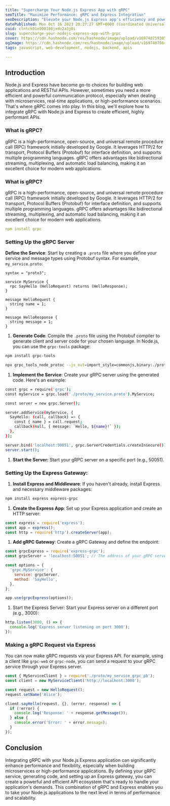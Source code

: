 ```yaml
---
title: "Supercharge Your Node.js Express App with gRPC"
seoTitle: "Maximize Performance: gRPC and Express Integration"
seoDescription: "Elevate your Node.js Express app's efficiency and power with gRPC integration. Learn how to seamlessly combine these technologies for high-performance APIs"
datePublished: Mon Oct 16 2023 20:27:27 GMT+0000 (Coordinated Universal Time)
cuid: clntck01x000108jxdo2a3j0i
slug: supercharge-your-nodejs-express-app-with-grpc
cover: https://cdn.hashnode.com/res/hashnode/image/upload/v1697487593058/5fdc5855-03f0-408f-97e7-2734762117e2.jpeg
ogImage: https://cdn.hashnode.com/res/hashnode/image/upload/v1697487564398/888f4594-d5a8-463a-b4d0-5ba15117f8d0.jpeg
tags: javascript, web-development, nodejs, backend, apis

---
```


## Introduction

Node.js and Express have become go-to choices for building web applications and RESTful APIs. However, sometimes you need a more efficient and powerful communication protocol, especially when dealing with microservices, real-time applications, or high-performance scenarios. That's where gRPC comes into play. In this blog, we'll explore how to integrate gRPC with Node.js and Express to create efficient, highly performant APIs.

### **What is gRPC?**

gRPC is a high-performance, open-source, and universal remote procedure call (RPC) framework initially developed by Google. It leverages HTTP/2 for transport, Protocol Buffers (Protobuf) for interface definition, and supports multiple programming languages. gRPC offers advantages like bidirectional streaming, multiplexing, and automatic load balancing, making it an excellent choice for modern web applications.

### **What is gRPC?**

gRPC is a high-performance, open-source, and universal remote procedure call (RPC) framework initially developed by Google. It leverages HTTP/2 for transport, Protocol Buffers (Protobuf) for interface definition, and supports multiple programming languages. gRPC offers advantages like bidirectional streaming, multiplexing, and automatic load balancing, making it an excellent choice for modern web applications.

```yaml
npm install grpc
```

### **Setting Up the gRPC Server**

**Define the Service**: Start by creating a `.proto` file where you define your service and message types using Protobuf syntax. For example, `my_service.proto`:

```nginx
syntax = "proto3";

service MyService {
  rpc SayHello (HelloRequest) returns (HelloResponse);
}

message HelloRequest {
  string name = 1;
}

message HelloResponse {
  string message = 1;
}
```

1. **Generate Code**: Compile the `.proto` file using the Protobuf compiler to generate client and server code for your chosen language. In Node.js, you can use the `grpc-tools` package:
    

```bash
npm install grpc-tools

npx grpc_tools_node_protoc --js_out=import_style=commonjs,binary:./proto --grpc_out=import_style=commonjs,binary:./proto --plugin=protoc-gen-grpc=`which grpc_tools_node_protoc_plugin` my_service.proto
```

1. **Implement the Service**: Create your gRPC server using the generated code. Here's an example:
    

```bash
const grpc = require('grpc');
const myService = grpc.load('./proto/my_service.proto').MyService;

const server = new grpc.Server();

server.addService(myService, {
  SayHello: (call, callback) => {
    const { name } = call.request;
    callback(null, { message: `Hello, ${name}!` });
  },
});

server.bind('localhost:50051', grpc.ServerCredentials.createInsecure());
server.start();
```

1. **Start the Server:** Start your gRPC server on a specific port (e.g., 50051).
    

### **Setting Up the Express Gateway:**

1. **Install Express and Middleware**: If you haven't already, install Express and necessary middleware packages:
    

```bash
npm install express express-grpc
```

1. **Create the Express App**: Set up your Express application and create an HTTP server:
    

```javascript
const express = require('express');
const app = express();
const http = require('http').createServer(app);
```

1. **Add gRPC Gateway**: Create a gRPC Gateway and define the endpoint:
    

```javascript
const grpcExpress = require('express-grpc');
const grpcServer = 'localhost:50051'; // The address of your gRPC server

const options = {
  'grpc.MyService': {
    service: grpcServer,
    method: 'SayHello',
  },
};

app.use(grpcExpress(options));
```

1. Start the Express Server: Start your Express server on a different port (e.g., 3000):
    

```javascript
http.listen(3000, () => {
  console.log('Express server listening on port 3000');
});
```

### **Making a gRPC Request via Express**

You can now make gRPC requests via your Express API. For example, using a client like `grpc-web` or `grpc-node`, you can send a request to your gRPC service through your Express server.

```javascript
const { MyServiceClient } = require('./proto/my_service_grpc_pb');
const client = new MyServiceClient('http://localhost:3000');

const request = new HelloRequest();
request.setName('Alice');

client.sayHello(request, {}, (error, response) => {
  if (!error) {
    console.log('Response: ' + response.getMessage());
  } else {
    console.error('Error: ' + error.message);
  }
});
```

## Conclusion

Integrating gRPC with your Node.js Express application can significantly enhance performance and flexibility, especially when building microservices or high-performance applications. By defining your gRPC service, generating code, and setting up an Express gateway, you can create a powerful and efficient API ecosystem that's ready to handle your application's demands. This combination of gRPC and Express enables you to take your Node.js applications to the next level in terms of performance and scalability.